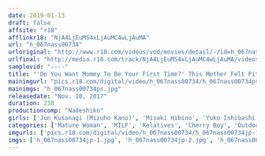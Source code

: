 ```yaml
---
date: 2019-01-13
draft: false
affsite: "r18"
afflinkr18: "NjA4LjEuMS4xLjAuMC4wLjAuMA"
url: "h_067nass00734"
urloriginal: "http://www.r18.com/videos/vod/movies/detail/-/id=h_067nass00734"
urlfinal: "http://media.r18.com/track/NjA4LjEuMS4xLjAuMC4wLjAuMA/videos/vod/movies/detail/-/id=h_067nass00734"
samplevid: "----"
title: "'Do You Want Mommy To Be Your First Time?' This Mother Felt Pity On Her Loser Son And When He Got Horny For Her, She Saw His Cherry Boy Erection And Decided That She Couldn't Refuse Fucking In The Open Air"
mainimgurl: "pics.r18.com/digital/video/h_067nass00734/h_067nass00734ps.jpg"
mainimgs: "h_067nass00734ps.jpg"
releasedate: "Nov. 10, 2017"
duration: 238
productioncomp: "Nadeshiko"
girls: ['Jun Kusanagi (Mizuho Kano)', 'Misaki Hibino', 'Yuko Ishibashi', 'Satsuki Kirioka', 'Chiaki Shinomiya', 'Chieko Okada', 'Yoshino Hanaoka']
categories: ['Mature Woman', 'MILF', 'Relatives', 'Cherry Boy', 'Outdoor', 'Over 4 Hours', 'Hi-Def']
imgurls: ['pics.r18.com/digital/video/h_067nass00734/h_067nass00734jp-1.jpg', 'pics.r18.com/digital/video/h_067nass00734/h_067nass00734jp-2.jpg', 'pics.r18.com/digital/video/h_067nass00734/h_067nass00734jp-3.jpg', 'pics.r18.com/digital/video/h_067nass00734/h_067nass00734jp-4.jpg', 'pics.r18.com/digital/video/h_067nass00734/h_067nass00734jp-5.jpg', 'pics.r18.com/digital/video/h_067nass00734/h_067nass00734jp-6.jpg', 'pics.r18.com/digital/video/h_067nass00734/h_067nass00734jp-7.jpg', 'pics.r18.com/digital/video/h_067nass00734/h_067nass00734jp-8.jpg', 'pics.r18.com/digital/video/h_067nass00734/h_067nass00734jp-9.jpg', 'pics.r18.com/digital/video/h_067nass00734/h_067nass00734jp-10.jpg', 'pics.r18.com/digital/video/h_067nass00734/h_067nass00734jp-11.jpg', 'pics.r18.com/digital/video/h_067nass00734/h_067nass00734jp-12.jpg', 'pics.r18.com/digital/video/h_067nass00734/h_067nass00734jp-13.jpg', 'pics.r18.com/digital/video/h_067nass00734/h_067nass00734jp-14.jpg', 'pics.r18.com/digital/video/h_067nass00734/h_067nass00734jp-15.jpg', 'pics.r18.com/digital/video/h_067nass00734/h_067nass00734jp-16.jpg', 'pics.r18.com/digital/video/h_067nass00734/h_067nass00734jp-17.jpg', 'pics.r18.com/digital/video/h_067nass00734/h_067nass00734jp-18.jpg', 'pics.r18.com/digital/video/h_067nass00734/h_067nass00734jp-19.jpg', 'pics.r18.com/digital/video/h_067nass00734/h_067nass00734jp-20.jpg']
imgs: ['h_067nass00734jp-1.jpg', 'h_067nass00734jp-2.jpg', 'h_067nass00734jp-3.jpg', 'h_067nass00734jp-4.jpg', 'h_067nass00734jp-5.jpg', 'h_067nass00734jp-6.jpg', 'h_067nass00734jp-7.jpg', 'h_067nass00734jp-8.jpg', 'h_067nass00734jp-9.jpg', 'h_067nass00734jp-10.jpg', 'h_067nass00734jp-11.jpg', 'h_067nass00734jp-12.jpg', 'h_067nass00734jp-13.jpg', 'h_067nass00734jp-14.jpg', 'h_067nass00734jp-15.jpg', 'h_067nass00734jp-16.jpg', 'h_067nass00734jp-17.jpg', 'h_067nass00734jp-18.jpg', 'h_067nass00734jp-19.jpg', 'h_067nass00734jp-20.jpg']
---
```

